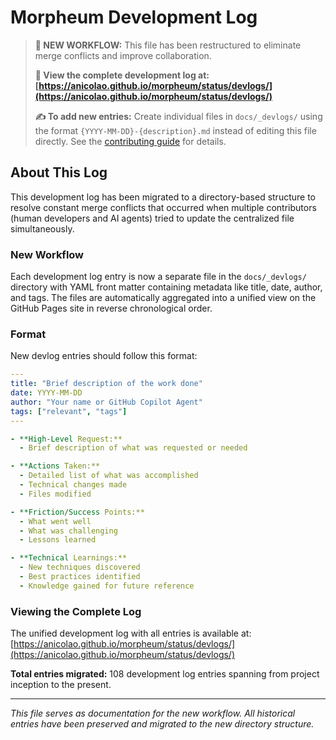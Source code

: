 # Morpheum Development Log

> **📍 NEW WORKFLOW:** This file has been restructured to eliminate merge conflicts and improve collaboration.
> 
> **🔗 View the complete development log at: [https://anicolao.github.io/morpheum/status/devlogs/](https://anicolao.github.io/morpheum/status/devlogs/)**
>
> **✍️ To add new entries:** Create individual files in `docs/_devlogs/` using the format `{YYYY-MM-DD}-{description}.md` instead of editing this file directly. See the [contributing guide](https://anicolao.github.io/morpheum/documentation/contributing/) for details.

## About This Log

This development log has been migrated to a directory-based structure to resolve constant merge conflicts that occurred when multiple contributors (human developers and AI agents) tried to update the centralized file simultaneously.

### New Workflow

Each development log entry is now a separate file in the `docs/_devlogs/` directory with YAML front matter containing metadata like title, date, author, and tags. The files are automatically aggregated into a unified view on the GitHub Pages site in reverse chronological order.

### Format

New devlog entries should follow this format:

```yaml
---
title: "Brief description of the work done"
date: YYYY-MM-DD
author: "Your name or GitHub Copilot Agent"
tags: ["relevant", "tags"]
---

- **High-Level Request:**
  - Brief description of what was requested or needed

- **Actions Taken:**
  - Detailed list of what was accomplished
  - Technical changes made
  - Files modified

- **Friction/Success Points:**
  - What went well
  - What was challenging
  - Lessons learned

- **Technical Learnings:**
  - New techniques discovered
  - Best practices identified
  - Knowledge gained for future reference
```

### Viewing the Complete Log

The unified development log with all entries is available at: [https://anicolao.github.io/morpheum/status/devlogs/](https://anicolao.github.io/morpheum/status/devlogs/)

**Total entries migrated:** 108 development log entries spanning from project inception to the present.

---

*This file serves as documentation for the new workflow. All historical entries have been preserved and migrated to the new directory structure.*
